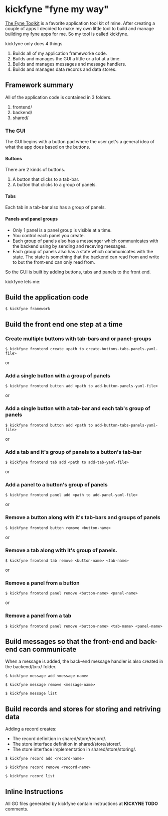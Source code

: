 # kickfyne "fyne my way"

[The Fyne Toolkit](https://fyne.io/) is a favorite application tool kit of mine. After creating a couple of apps I decided to make my own little tool to build and manage building my fyne apps for me. So my tool is called kickfyne.

kickfyne only does 4 things

1. Builds all of my application frameworke code.
1. Builds and manages the GUI a little or a lot at a time.
1. Builds and manages messages and message handlers.
1. Builds and manages data records and data stores.

## Framework summary

All of the application code is contained in 3 folders.

1. frontend/
1. backend/
1. shared/

### The GUI

The GUI begins with a button pad where the user get's a general idea of what the app does based on the buttons.

#### Buttons

There are 2 kinds of buttons.

1. A button that clicks to a tab-bar.
1. A button that clicks to a group of panels.

#### Tabs

Each tab in a tab-bar also has a group of panels.

#### Panels and panel groups

* Only 1 panel is a panel group is visible at a time.
* You control each panel you create.
* Each group of panels also has a messenger which communicates with the backend using by sending and receving messages.
* Each group of panels also has a state which communicates with the state. The state is something that the backend can read from and write to but the front-end can only read from.

So the GUI is built by adding buttons, tabs and panels to the front end.

kickfyne lets me:

## Build the application code

```shell
$ kickfyne framework
```

## Build the front end one step at a time

### Create multiple buttons with tab-bars and or panel-groups

```shell
$ kickfyne frontend create <path to create-buttons-tabs-panels-yaml-file>
```

or

### Add a single button with a group of panels

```shell
$ kickfyne frontend button add <path to add-button-panels-yaml-file>
```

or

### Add a single button with a tab-bar and each tab's group of panels

```shell
$ kickfyne frontend button add <path to add-button-tabs-panels-yaml-file>
```

or

### Add a tab and it's group of panels to a button's tab-bar

```shell
$ kickfyne frontend tab add <path to add-tab-yaml-file>
```

or

### Add a panel to a button's group of panels

```shell
$ kickfyne frontend panel add <path to add-panel-yaml-file>
```

or

### Remove a button along with it's tab-bars and groups of panels

```shell
$ kickfyne frontend button remove <button-name>
```

or

### Remove a tab along with it's group of panels.

```shell
$ kickfyne frontend tab remove <button-name> <tab-name>
```

or

### Remove a panel from a button

```shell
$ kickfyne frontend panel remove <button-name> <panel-name>
```

or

### Remove a panel from a tab

```shell
$ kickfyne frontend panel remove <button-name> <tab-name> <panel-name>
```

## Build messages so that the front-end and back-end can communicate

When a message is added, the back-end message handler is also created in the backend/txrx/ folder.

```shell
$ kickfyne message add <message-name>
```

```shell
$ kickfyne message remove <message-name>
```

```shell
$ kickfyne message list
```

## Build records and stores for storing and retriving data

Adding a record creates:

* The record definition in shared/store/record/.
* The store interface definition in shared/store/storer/.
* The store interface implementation in shared/store/storing/.

```shell
$ kickfyne record add <record-name>
```

```shell
$ kickfyne record remove <record-name>
```

```shell
$ kickfyne record list
```

## Inline Instructions

All GO files generated by kickfyne contain instructions at **KICKYNE TODO** comments.